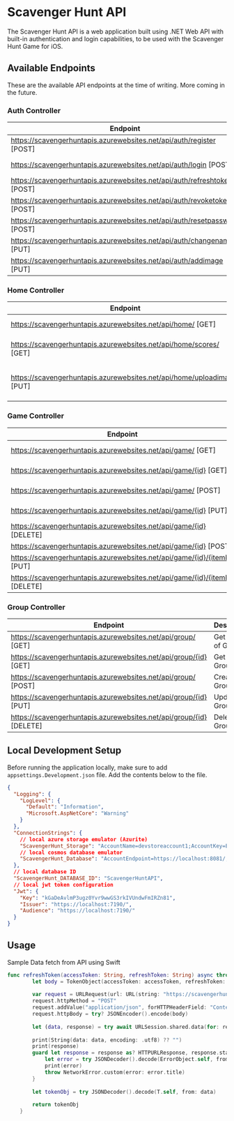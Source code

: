 # Scavenger Hunt API

The Scavenger Hunt API is a web application built using .NET Web API with built-in authentication and login capabilities, to be used with the Scavenger Hunt Game for iOS.

## Available Endpoints

These are the available API endpoints at the time of writing. More coming in the future.

### Auth Controller

| Endpoint                           | Description                         |
| ---------------------------------- | ----------------------------------- |
| https://scavengerhuntapis.azurewebsites.net/api/auth/register [POST] | User Registration |
| https://scavengerhuntapis.azurewebsites.net/api/auth/login [POST] | User Authentication |
| https://scavengerhuntapis.azurewebsites.net/api/auth/refreshtoken [POST] | Refreshes JWT Token |
| https://scavengerhuntapis.azurewebsites.net/api/auth/revoketoken [POST] | Revokes JWT Token |
| https://scavengerhuntapis.azurewebsites.net/api/auth/resetpassword [POST] | Reset user password |
| https://scavengerhuntapis.azurewebsites.net/api/auth/changename [PUT] | Change user's name |
| https://scavengerhuntapis.azurewebsites.net/api/auth/addimage [PUT] | Adds user profile image |

### Home Controller

| Endpoint                           | Description                         |
| ---------------------------------- | ----------------------------------- |
| https://scavengerhuntapis.azurewebsites.net/api/home/ [GET] | Gets user info |
| https://scavengerhuntapis.azurewebsites.net/api/home/scores/ [GET] | Gets the score of user |
| https://scavengerhuntapis.azurewebsites.net/api/home/uploadimage/ [PUT] | Uploads given image to server |

### Game Controller

| Endpoint                           | Description                         |
| ---------------------------------- | ----------------------------------- |
| https://scavengerhuntapis.azurewebsites.net/api/game/ [GET] | Get the list of Games |
| https://scavengerhuntapis.azurewebsites.net/api/game/{id} [GET] | Get a Game by ID |
| https://scavengerhuntapis.azurewebsites.net/api/game/ [POST] | Create Game |
| https://scavengerhuntapis.azurewebsites.net/api/game/{id} [PUT] | Update Game |
| https://scavengerhuntapis.azurewebsites.net/api/game/{id} [DELETE] | Delete Game |
| https://scavengerhuntapis.azurewebsites.net/api/game/{id} [POST] | Create Item |
| https://scavengerhuntapis.azurewebsites.net/api/game/{id}/{itemId} [PUT] | Update Item |
| https://scavengerhuntapis.azurewebsites.net/api/game/{id}/{itemId} [DELETE] | Delete Item |

### Group Controller

| Endpoint                           | Description                         |
| ---------------------------------- | ----------------------------------- |
| https://scavengerhuntapis.azurewebsites.net/api/group/ [GET] | Get the list of Groups |
| https://scavengerhuntapis.azurewebsites.net/api/group/{id} [GET] | Get a Group by ID |
| https://scavengerhuntapis.azurewebsites.net/api/group/ [POST] | Create Group |
| https://scavengerhuntapis.azurewebsites.net/api/group/{id} [PUT] | Update Group |
| https://scavengerhuntapis.azurewebsites.net/api/group/{id} [DELETE] | Delete Group |

## Local Development Setup

Before running the application locally, make sure to add `appsettings.Development.json` file. Add the contents below to the file.

```json
{
  "Logging": {
    "LogLevel": {
      "Default": "Information",
      "Microsoft.AspNetCore": "Warning"
    }
  },
  "ConnectionStrings": {
    // local azure storage emulator (Azurite)
    "ScavengerHunt_Storage": "AccountName=devstoreaccount1;AccountKey=Eby8vdM02xNOcqFlqUwJPLlmEtlCDXJ1OUzFT50uSRZ6IFsuFq2UVErCz4I6tq/K1SZFPTOtr/KBHBeksoGMGw==;DefaultEndpointsProtocol=http;BlobEndpoint=http://127.0.0.1:10000/devstoreaccount1;QueueEndpoint=http://127.0.0.1:10001/devstoreaccount1;TableEndpoint=http://127.0.0.1:10002/devstoreaccount1;",
    // local cosmos database emulator
    "ScavengerHunt_Database": "AccountEndpoint=https://localhost:8081/;AccountKey=C2y6yDjf5/R+ob0N8A7Cgv30VRDJIWEHLM+4QDU5DE2nQ9nDuVTqobD4b8mGGyPMbIZnqyMsEcaGQy67XIw/Jw=="
  },
  // local database ID
  "ScavengerHunt_DATABASE_ID": "ScavengerHuntAPI",
  // local jwt token configuration
  "Jwt": {
    "Key": "kGaDeAvlmP3ugz0Yvr9wwGS3rkIVUndwFmIRZn81",
    "Issuer": "https://localhost:7190/",
    "Audience": "https://localhost:7190/"
  }
}
```

## Usage

Sample Data fetch from API using Swift

```swift
func refreshToken(accessToken: String, refreshToken: String) async throws -> TokenObject{
        let body = TokenObject(accessToken: accessToken, refreshToken: refreshToken)
        
        var request = URLRequest(url: URL(string: "https://scavengerhuntapis.azurewebsites.net/api/auth/refreshtoken")!)
        request.httpMethod = "POST"
        request.addValue("application/json", forHTTPHeaderField: "Content-Type")
        request.httpBody = try? JSONEncoder().encode(body)
        
        let (data, response) = try await URLSession.shared.data(for: request)
        
        print(String(data: data, encoding: .utf8) ?? "")
        print(response)
        guard let response = response as? HTTPURLResponse, response.statusCode >= 200, response.statusCode < 300  else  {
            let error = try JSONDecoder().decode(ErrorObject.self, from: data)
            print(error)
            throw NetworkError.custom(error: error.title)
        }
        
        let tokenObj = try JSONDecoder().decode(T.self, from: data)
        
        return tokenObj
    }
```